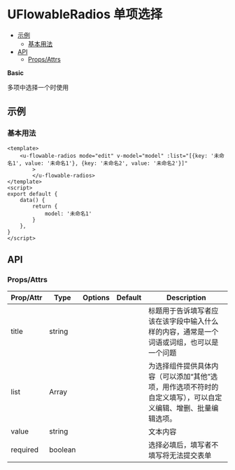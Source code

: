 <!-- 该 README.md 根据 api.yaml 和 docs/*.md 自动生成，为了方便在 GitHub 和 NPM 上查阅。如需修改，请查看源文件 -->

# UFlowableRadios 单项选择

- [示例](#示例)
    - [基本用法](#基本用法)
- [API]()
    - [Props/Attrs](#propsattrs)

**Basic**

多项中选择一个时使用

## 示例
### 基本用法

```vue
<template>
    <u-flowable-radios mode="edit" v-model="model" :list="[{key: '未命名1', value: '未命名1'}, {key: '未命名2', value: '未命名2'}]"
		>
		</u-flowable-radios>
</template>
<script>
export default {
    data() {
        return {
            model: '未命名1'
        }
    },
}
</script>
```
## API
### Props/Attrs

| Prop/Attr | Type | Options | Default | Description |
| --------- | ---- | ------- | ------- | ----------- |
| title | string |  |  | 标题用于告诉填写者应该在该字段中输入什么样的内容，通常是一个词语或词组，也可以是一个问题 |
| list | Array |  |  | 为选择组件提供具体内容（可以添加“其他”选项，用作选项不符时的自定义填写），可以自定义编辑、增删、批量编辑选项。 |
| value | string |  |  | 文本内容 |
| required | boolean |  |  | 选择必填后，填写者不填写将无法提交表单 |

